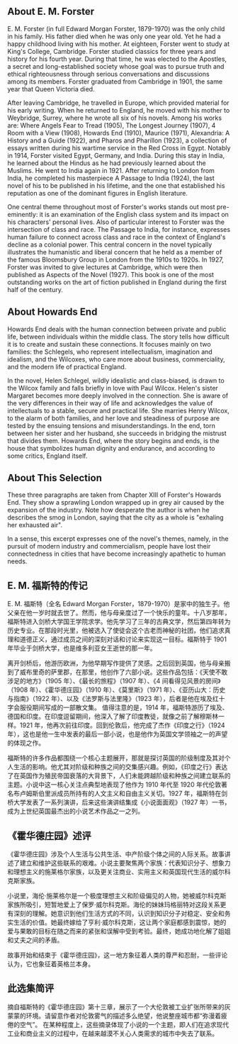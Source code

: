 
## About E. M. Forster

E. M. Forster (in full Edward Morgan Forster, 1879-1970) was the only child in his family. His father died when he was only one year old. Yet he had a happy childhood living with his mother. At eighteen, Forster went to study at King's College, Cambridge. Forster studied classics for three years and history for his fourth year. During that time, he was elected to the Apostles, a secret and long-established society whose goal was to pursue truth and ethical righteousness through serious conversations and discussions among its members. Forster graduated from Cambridge in 1901, the same year that Queen Victoria died. 

After leaving Cambridge, he travelled in Europe, which provided material for his early writing. When he returned to England, he moved with his mother to Weybridge, Surrey, where he wrote all six of his novels. Among his works are: Where Angels Fear to Tread (1905), The Longest Journey (1907), 4 Room with a View (1908), Howards End (1910), Maurice (1971), Alexandria: A History and a Guide (1922), and Pharos and Pharillon
(1923), a collection of essays written during his wartime service in the Red Cross in Egypt.
Notably in 1914, Forster visited Egypt, Germany, and India. During this stay in India, he learned about the Hindus as he had previously learned about the Muslims. He went to India again in 1921. After returning to London from India, he completed his masterpiece A Passage to India (1924), the last novel of his to be published in his lifetime, and the one that established his reputation as one of the dominant figures in English literature. 

One central theme throughout most of Forster's works stands out most pre-eminently: it is an examination of the English class system and its impact on his characters' personal lives. Also of particular interest to Forster was the intersection of class and race. The Passage to India, for instance, expresses human failure to connect across class and race in the context of England's decline as a colonial power. This central concern in the novel typically illustrates the humanistic and liberal concern that he held as a member of the famous Bloomsbury Group in London from the 1910s to 1920s. In 1927, Forster was invited to give lectures at Cambridge, which were then published as Aspects of the Novel
(1927). This book is one of the most outstanding works on the art of fiction published in England during the first half of the century.
## About Howards End

Howards End deals with the human connection between private and public life, between individuals within the middle class. The story tells how difficult it is to create and sustain these connections. It focuses mainly on two families: the Schlegels, who represent intellectualism, imagination and idealism, and the Wilcoxes, who care more about business, commerciality, and the modern life of practical England. 

In the novel, Helen Schlegel, wildly idealistic and class-biased, is drawn to the Wilcox family and falls briefly in love with Paul Wilcox. Helen's sister Margaret becomes more deeply involved in the connection. She is aware of the very differences in their way of life and acknowledges the value of intellectuals to a stable, secure and practical life. She marries Henry Wilcox, to the alarm of both families, and her love and steadiness of purpose are tested by the ensuing tensions and misunderstandings. In the end, torn between her sister and her husband, she succeeds in bridging the mistrust that divides them. Howards End, where the story begins and ends, is the house that symbolizes human dignity and endurance, and according to some critics, England itself.


## About This Selection

These three paragraphs are taken from Chapter XIII of Forster's Howards End. They show a sprawling London wrapped up in grey air caused by the expansion of the industry. Note how desperate the author is when he describes the smog in London, saying that the city as a whole is "exhaling her exhausted air". 

In a sense, this excerpt expresses one of the novel's themes, namely, in the pursuit of modern industry and commercialism, people have lost their connectedness in cities that have become increasingly apathetic to human needs.

## E. M. 福斯特的传记

E. M. 福斯特（全名 Edward Morgan Forster，1879-1970）是家中的独生子。他父亲在他一岁时就去世了。然而，他与母亲度过了一个快乐的童年。十八岁那年，福斯特进入剑桥大学国王学院求学。他先学习了三年的古典文学，然后第四年转为历史专业。在那段时光里，他被选入了使徒会这个古老而神秘的社团，他们追求真理和道德正义，通过成员之间的深刻对话和讨论来实现这一目标。福斯特于 1901 年毕业于剑桥大学，也是维多利亚女王逝世的那一年。 

离开剑桥后，他游历欧洲，为他早期写作提供了灵感。之后回到英国，他与母亲搬到了威布里奇的萨里郡，在那里，他创作了六部小说。这些作品包括：《天使不敢涉足的地方》（1905 年）、《最长的旅程》（1907 年）、《4 间看得见风景的房间》（1908 年）、《霍华德庄园》（1910 年）、《莫里斯》（1971 年）、《亚历山大：历史与指南》（1922 年）、以及《法罗斯与法里隆》（1923 年），后者是他在埃及红十字会服役期间写成的一部散文集。 值得注意的是，1914 年，福斯特游历了埃及、德国和印度。在印度逗留期间，他深入了解了印度教徒，就像之前了解穆斯林一样。1921 年，他再次前往印度。回到伦敦后，他完成了杰作《印度之行》（1924 年），这也是他一生中发表的最后一部小说，也是他作为英国文学领袖之一的声望的体现之作。 


福斯特的许多作品都围绕一个核心主题展开，那就是探讨英国的阶级制度及其对个人生活的影响。他尤其对阶级和种族之间的交集感兴趣。例如，《印度之行》表达了在英国作为殖民帝国衰落的大背景下，人们未能跨越阶级和种族之间建立联系的主题。小说中这一核心关注点典型地表现了他作为 1910 年代至 1920 年代伦敦著名布卢姆斯伯里派成员所持有的人文主义和自由主义关切。1927 年，福斯特在剑桥大学发表了一系列演讲，后来这些演讲结集成《小说面面观》（1927 年）一书，成为上世纪英国最杰出的小说艺术作品之一之列。 

## 《霍华德庄园》述评 

《霍华德庄园》涉及个人生活与公共生活、中产阶级个体之间的人际关系。故事讲述了建立和维护这些联系的艰难。小说主要聚焦两个家族：代表知识分子、想象力和理想主义的施莱格尔家族，以及更关注商业、实用主义和英国现代生活的威尔科克斯家族。 

小说里，海伦·施莱格尔是一个极度理想主义和阶级偏见的人物，她被威尔科克斯家族所吸引，短暂地爱上了保罗·威尔科克斯。海伦的妹妹玛格丽特对这段关系更有深刻的理解。她意识到他们生活方式的不同，认识到知识分子对稳定、安全和务实生活的价值。她最终嫁给了亨利·威尔科克斯，这让两个家庭都感到震惊，她的爱与果敢的目标在随之而来的紧张和误解中受到考验。最终，她成功地化解了姐姐和丈夫之间的矛盾。

故事开始和结束于《霍华德庄园》，这一地方象征着人类的尊严和忍耐，一些评论认为，它也象征着英格兰本身。 

## 此选集简评 

摘自福斯特的《霍华德庄园》第十三章，展示了一个大伦敦被工业扩张所带来的灰蒙蒙的环境。请留意作者对伦敦雾气的描述多么绝望，他说整座城市都“弥漫着疲倦的空气”。 在某种程度上，这些摘录体现了小说的一个主题，即人们在追求现代工业和商业主义的过程中，在越来越漠不关心人类需求的城市中失去了联系。